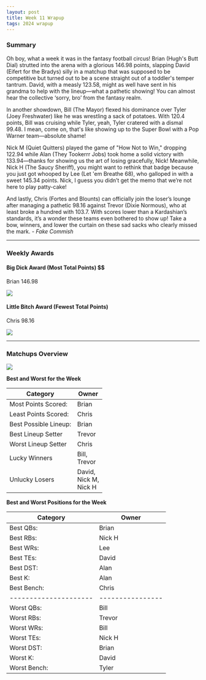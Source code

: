 ```yaml
---
layout: post
title: Week 11 Wrapup
tags: 2024 wrapup
---
```


### Summary
Oh boy, what a week it was in the fantasy football circus! Brian (Hugh's Butt Dial) strutted into the arena with a glorious 146.98 points, slapping David (Eifert for the Bradys) silly in a matchup that was supposed to be competitive but turned out to be a scene straight out of a toddler's temper tantrum. David, with a measly 123.58, might as well have sent in his grandma to help with the lineup—what a pathetic showing! You can almost hear the collective ‘sorry, bro’ from the fantasy realm.

In another showdown, Bill (The Mayor) flexed his dominance over Tyler (Joey Freshwater) like he was wrestling a sack of potatoes. With 120.4 points, Bill was cruising while Tyler, yeah, Tyler cratered with a dismal 99.48. I mean, come on, that's like showing up to the Super Bowl with a Pop Warner team—absolute shame!

Nick M (Quiet Quitters) played the game of "How Not to Win," dropping 122.94 while Alan (They Tookerrr Jobs) took home a solid victory with 133.94—thanks for showing us the art of losing gracefully, Nick! Meanwhile, Nick H (The Saucy Sheriff), you might want to rethink that badge because you just got whooped by Lee (Let 'em Breathe 68), who galloped in with a sweet 145.34 points. Nick, I guess you didn’t get the memo that we’re not here to play patty-cake!

And lastly, Chris (Fortes and Blounts) can officially join the loser’s lounge after managing a pathetic 98.16 against Trevor (Dixie Normous), who at least broke a hundred with 103.7. With scores lower than a Kardashian’s standards, it’s a wonder these teams even bothered to show up! Take a bow, winners, and lower the curtain on these sad sacks who clearly missed the mark.  *- Fake Commish*

___

### Weekly Awards

#### Big Dick Award (Most Total Points) $$
Brian 146.98 

![](https://media0.giphy.com/media/XE8iJs1sT7xTM5lafa/giphy.gif?cid=3aa7f812n826qr2j8z3b00ph1pq84kz2l1ybv1wk8n7just2&ep=v1_gifs_search&rid=giphy.gif&ct=g)

#### Little Bitch Award (Fewest Total Points)
Chris 98.16 

![](https://media0.giphy.com/media/xEtLay2J994s0/giphy.gif?cid=3aa7f812m45li2f4kfjf0rm7liddhgip8aox36seo2plp0n3&ep=v1_gifs_search&rid=giphy.gif&ct=g)


___

### Matchups Overview

![](../assets/img/matchup_2024-11.png)


**Best and Worst for the Week**


| Category              | Owner                           |
|-----------------------|---------------------------------|
| Most Points Scored:   | Brian                           |
| Least Points Scored:  | Chris                           |
| Best Possible Lineup: | Brian                           |
| Best Lineup Setter    | Trevor                          |
| Worst Lineup Setter   | Chris                           |
| Lucky Winners         | Bill,<br />Trevor               |
| Unlucky Losers        | David,<br />Nick M,<br />Nick H |


**Best and Worst Positions for the Week**


| Category              | Owner            |
|-----------------------|------------------|
| Best QBs:             | Brian            |
| Best RBs:             | Nick H           |
| Best WRs:             | Lee              |
| Best TEs:             | David            |
| Best DST:             | Alan             |
| Best K:               | Alan             |
| Best Bench:           | Chris            |
| --------------------- | ---------------- |
| Worst QBs:            | Bill             |
| Worst RBs:            | Trevor           |
| Worst WRs:            | Bill             |
| Worst TEs:            | Nick H           |
| Worst DST:            | Brian            |
| Worst K:              | David            |
| Worst Bench:          | Tyler            |

